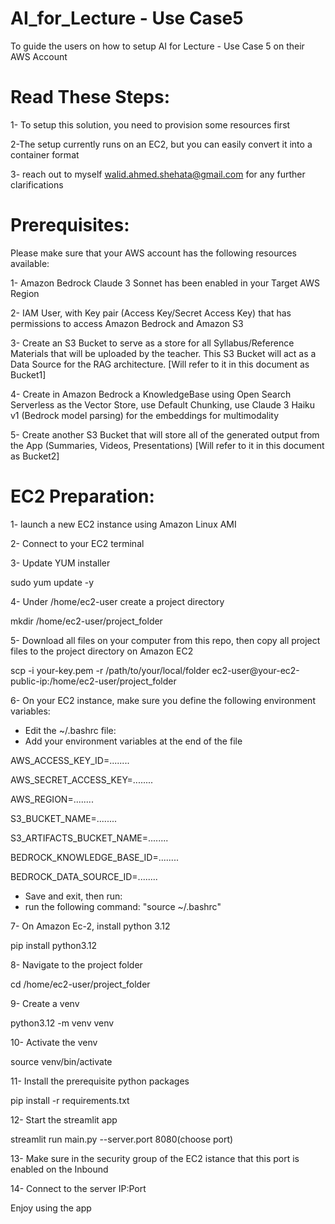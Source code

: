 # AI_for_Lecture - Use Case5
To guide the users on how to setup AI for Lecture - Use Case 5 on their AWS Account
# Read These Steps:
 1- To setup this solution, you need to provision some resources first
 
 2-The setup currently runs on an EC2, but you can easily convert it into a container format
 
 3- reach out to myself walid.ahmed.shehata@gmail.com for any further clarifications
 
# Prerequisites:
Please make sure that your AWS account has the following resources available:

1- Amazon Bedrock Claude 3 Sonnet has been enabled in your Target AWS Region

2- IAM User, with Key pair (Access Key/Secret Access Key) that has permissions to access Amazon Bedrock and Amazon S3

3- Create an S3 Bucket to serve as a store for all Syllabus/Reference Materials that will be uploaded by the teacher. This S3 Bucket will act as a Data Source for the RAG architecture. [Will refer to it in this document as Bucket1]

4- Create in Amazon Bedrock a KnowledgeBase using Open Search Serverless as the Vector Store, use Default Chunking, use Claude 3 Haiku v1 (Bedrock model parsing) for the embeddings for multimodality

5- Create another S3 Bucket that will store all of the generated output from the App (Summaries, Videos, Presentations) [Will refer to it in this document as Bucket2]

# EC2 Preparation:

1- launch a new EC2 instance using Amazon Linux AMI

2- Connect to your EC2 terminal

3- Update YUM installer

sudo yum update -y

4- Under /home/ec2-user create a project directory

mkdir /home/ec2-user/project_folder

5- Download all files on your computer from this repo, then copy all project files to the project directory on Amazon EC2

scp -i your-key.pem -r /path/to/your/local/folder ec2-user@your-ec2-public-ip:/home/ec2-user/project_folder

6- On your EC2 instance, make sure you define the following environment variables:

* Edit the ~/.bashrc file:
* Add your environment variables at the end of the file

AWS_ACCESS_KEY_ID=........

AWS_SECRET_ACCESS_KEY=........

AWS_REGION=........

S3_BUCKET_NAME=........

S3_ARTIFACTS_BUCKET_NAME=........

BEDROCK_KNOWLEDGE_BASE_ID=........

BEDROCK_DATA_SOURCE_ID=........

* Save and exit, then run:
* run the following command: "source ~/.bashrc"

7- On Amazon Ec-2, install python 3.12

pip install python3.12

8- Navigate to the project folder

cd /home/ec2-user/project_folder

9- Create a venv

python3.12 -m venv venv

10- Activate the venv

source venv/bin/activate

11- Install the prerequisite python packages

pip install -r requirements.txt

12- Start the streamlit app

streamlit run main.py --server.port 8080(choose port)

13- Make sure in the security group of the EC2 istance that this port is enabled on the Inbound

14- Connect to the server IP:Port 

Enjoy using the app






